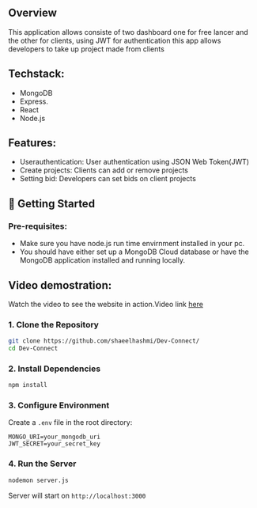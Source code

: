 ## Overview 
This application allows consiste of two dashboard one for free lancer and the other for clients, using JWT for authentication this app allows developers to take up project made from clients
## Techstack:
* MongoDB
* Express.
* React
* Node.js
## Features:
* Userauthentication: User authentication using JSON Web Token(JWT)
* Create projects: Clients can add or remove projects
* Setting bid: Developers can set bids on client projects
## 🚀 Getting Started
### Pre-requisites:
* Make sure you have node.js run time envirnment installed in your pc.
* You should have either set up a MongoDB Cloud database or have the MongoDB application installed and running locally.
## Video demostration:
Watch the video to see the website in action.Video link [here](https://www.youtube.com/watch?v=jzOGBriucqc)
### 1. Clone the Repository


```bash
git clone https://github.com/shaeelhashmi/Dev-Connect/
cd Dev-Connect
```

### 2. Install Dependencies

```bash
npm install
```

### 3. Configure Environment

Create a `.env` file in the root directory:

```env
MONGO_URI=your_mongodb_uri
JWT_SECRET=your_secret_key
```

### 4. Run the Server

```bash
nodemon server.js
```

Server will start on `http://localhost:3000`

